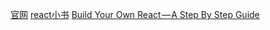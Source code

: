 [官网](https://reactjs.org/)
[react小书](http://huziketang.mangojuice.top/books/react/)
[Build Your Own React — A Step By Step Guide](https://hackernoon.com/build-your-own-react-48edb8ed350d)
